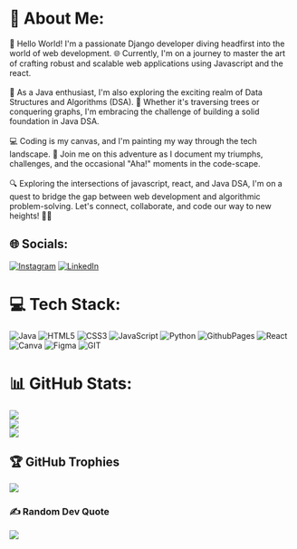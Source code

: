 # 💫 About Me:
👋 Hello World! I'm a passionate Django developer diving headfirst into the world of web development. 🌐 Currently, I'm on a journey to master the art of crafting robust and scalable web applications using Javascript and the react.<br><br>🌱 As a Java enthusiast, I'm also exploring the exciting realm of Data Structures and Algorithms (DSA). 🚀 Whether it's traversing trees or conquering graphs, I'm embracing the challenge of building a solid foundation in Java DSA.<br><br>💻 Coding is my canvas, and I'm painting my way through the tech landscape. 🎨 Join me on this adventure as I document my triumphs, challenges, and the occasional "Aha!" moments in the code-scape.<br><br>🔍 Exploring the intersections of javascript, react, and Java DSA, I'm on a quest to bridge the gap between web development and algorithmic problem-solving. Let's connect, collaborate, and code our way to new heights! 🚀✨


## 🌐 Socials:
[![Instagram](https://img.shields.io/badge/Instagram-%23E4405F.svg?logo=Instagram&logoColor=white)](https://instagram.com/anant.pandey.1111) [![LinkedIn](https://img.shields.io/badge/LinkedIn-%230077B5.svg?logo=linkedin&logoColor=white)](https://linkedin.com/in/anantpandey1111) 

# 💻 Tech Stack:
![Java](https://img.shields.io/badge/java-%23ED8B00.svg?style=flat&logo=openjdk&logoColor=white) ![HTML5](https://img.shields.io/badge/html5-%23E34F26.svg?style=flat&logo=html5&logoColor=white) ![CSS3](https://img.shields.io/badge/css3-%231572B6.svg?style=flat&logo=css3&logoColor=white) ![JavaScript](https://img.shields.io/badge/javascript-%23323330.svg?style=flat&logo=javascript&logoColor=%23F7DF1E) ![Python](https://img.shields.io/badge/python-3670A0?style=flat&logo=python&logoColor=black) ![GithubPages](https://img.shields.io/badge/github%20pages-121013?style=flat&logo=github&logoColor=white) ![React](https://img.shields.io/badge/React-%23ED8B00.svg?style=flat&logo=React&logoColor=black)![Canva](https://img.shields.io/badge/Canva-%2300C4CC.svg?style=flat&logo=Canva&logoColor=white) ![Figma](https://img.shields.io/badge/figma-%23F24E1E.svg?style=flat&logo=figma&logoColor=white) ![GIT](https://img.shields.io/badge/Git-fc6d26?style=flat&logo=git&logoColor=white)
# 📊 GitHub Stats:
![](https://github-readme-stats.vercel.app/api?username=anant-365&theme=radical&hide_border=false&include_all_commits=true&count_private=true)<br/>
![](https://github-readme-streak-stats.herokuapp.com/?user=anant-365&theme=radical&hide_border=false)<br/>
![](https://github-readme-stats.vercel.app/api/top-langs/?username=anant-365&theme=radical&hide_border=false&include_all_commits=true&count_private=true&layout=compact)

## 🏆 GitHub Trophies
![](https://github-profile-trophy.vercel.app/?username=anant-365&theme=radical&no-frame=false&no-bg=true&margin-w=4)

### ✍️ Random Dev Quote
![](https://quotes-github-readme.vercel.app/api?type=horizontal&theme=radical)
